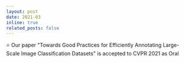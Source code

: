 ```yaml
---
layout: post
date: 2021-03
inline: true
related_posts: false
---
```


:star: Our paper "Towards Good Practices for Efficiently Annotating Large-Scale Image Classification Datasets" is accepted to CVPR 2021 as Oral
